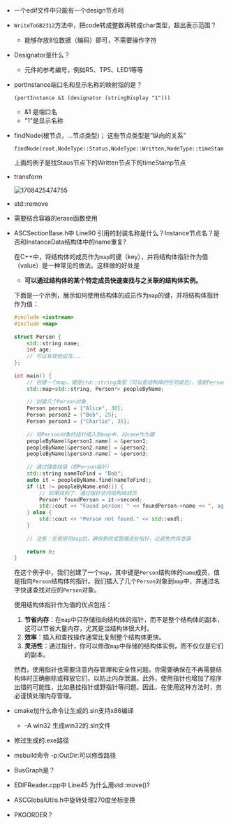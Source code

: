 



* 一个edif文件中只能有一个design节点吗

* `WriteToGB2312`方法中，把code转成整数再转成char类型，超出表示范围？
  
  * 能够存放8位数据（编码）即可，不需要操作字符
  
* Designator是什么？

  * 元件的参考编号，例如R5、TP5、LED1等等
  
* portInstance端口名和显示名称的映射指的是？

  ```
  (portInstance &1 (designator (stringDisplay "1")))
  ```

  * &1 是端口名
  * "1"是显示名称

* findNode(根节点，...节点类型)； 这些节点类型是“纵向的关系”

  ```
  findNode(root,NodeType::Status,NodeType::Written,NodeType::timeStamp);
  ```

  上面的例子是找Staus节点下的Written节点下的timeStamp节点



* transform

  ![1708425474755](D:\study\test1\testgit\巢粉\transform.png)



* std::remove
  
*  需要结合容器的erase函数使用
  
* ASCSectionBase.h中 Line90  引用的封装名称是什么？Instance节点名？是否和InstanceData结构体中的name重复?

  

  在C++中，将结构体的成员作为`map`的键（key），并将结构体指针作为值（value）是一种常见的做法。这样做的好处是

  * **可以通过结构体的某个特定成员快速查找与之关联的结构体实例。**

  

  下面是一个示例，展示如何使用结构体的成员作为`map`的键，并将结构体指针作为值：

  ```cpp
  #include <iostream>  
  #include <map>  
    
  struct Person {  
      std::string name;  
      int age;  
      // 可以有其他成员...  
  };  
    
  int main() {  
      // 创建一个map，键是std::string类型（可以是结构体的任何成员），值是Person*类型  
      std::map<std::string, Person*> peopleByName;  
    
      // 创建几个Person对象  
      Person person1 = {"Alice", 30};  
      Person person2 = {"Bob", 25};  
      Person person3 = {"Charlie", 35};  
    
      // 将Person对象的指针插入到map中，以name作为键  
      peopleByName[&person1.name] = &person1;  
      peopleByName[&person2.name] = &person2;  
      peopleByName[&person3.name] = &person3;  
    
      // 通过键查找值（即Person指针）  
      std::string nameToFind = "Bob";  
      auto it = peopleByName.find(nameToFind);  
      if (it != peopleByName.end()) {  
          // 如果找到了，通过指针访问结构体成员  
          Person* foundPerson = it->second;  
          std::cout << "Found person: " << foundPerson->name << ", age: " << foundPerson->age << std::endl;  
      } else {  
          std::cout << "Person not found." << std::endl;  
      }  
    
      // 注意：在使用完map后，确保删除或管理这些指针，以避免内存泄漏  
    
      return 0;  
  }
  ```

  在这个例子中，我们创建了一个`map`，其中键是`Person`结构体的`name`成员，值是指向`Person`结构体的指针。我们插入了几个`Person`对象到`map`中，并通过名字快速查找对应的`Person`对象。

  使用结构体指针作为值的优点包括：

  1. **节省内存**：在`map`中只存储指向结构体的指针，而不是整个结构体的副本，这可以节省大量内存，尤其是当结构体很大时。
  2. **效率**：插入和查找操作通常比复制整个结构体更快。
  3. **灵活性**：通过指针，你可以修改`map`中存储的结构体实例，而不仅仅是它们的副本。

  然而，使用指针也需要注意内存管理和安全性问题。你需要确保在不再需要结构体时正确删除或释放它们，以防止内存泄漏。此外，使用指针也增加了程序出错的可能性，比如悬挂指针或野指针等问题。因此，在使用这种方法时，务必谨慎处理内存管理。



* cmake加什么命令让生成的.sln支持x86编译
  
  * -A win32 生成win32的.sln文件
  
* 修过生成的.exe路径
  
* msbuild命令 -p:OutDir:<path>可以修改路径
  
  











* BusGraph是？



- EDIFReader.cpp中 Line45 为什么用std::move()?







- ASCGlobalUtils.h中旋转处理270度坐标变换





* PKGORDER？





